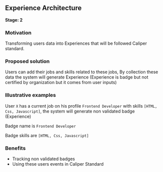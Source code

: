 ## Experience Architecture

**Stage: 2**

### Motivation

Transforming users data into Experiences
that will be followed Caliper standard.

### Proposed solution

Users can add their jobs and skills related to these jobs, By
collection these data the system will generate Experience (Experience is badge but not certified by organization but it comes from user inputs)

### Illustrative examples

User `X` has a current job on his profile `Frontend Developer` with skills `[HTML, Css, Javascript]`, the system will generate non validated badge (Experience)

Badge name is `Frontend Developer`

Badge skills are `[HTML, Css, Javascript]`

### Benefits

- Tracking non validated badges
- Using these users events in Caliper Standard

